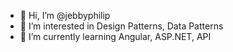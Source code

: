 - 👋 Hi, I’m @jebbyphilip
- 👀 I’m interested in Design Patterns, Data Patterns
- 🌱 I’m currently learning Angular, ASP.NET, API

<!---
jebbyphilip/jebbyphilip is a ✨ special ✨ repository because its `README.md` (this file) appears on your GitHub profile.
You can click the Preview link to take a look at your changes.
--->
